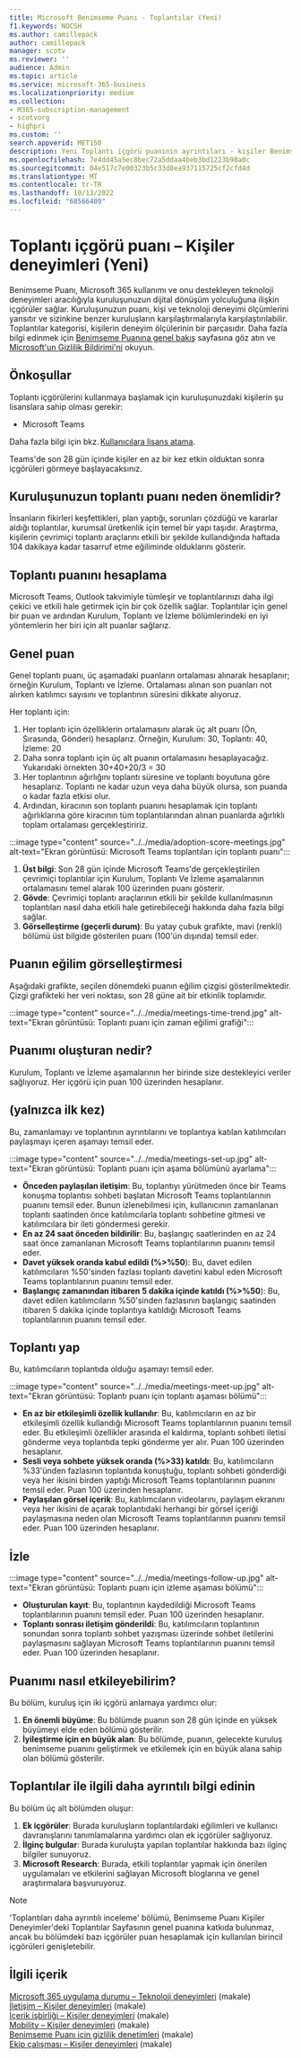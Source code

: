 ```yaml
---
title: Microsoft Benimseme Puanı - Toplantılar (Yeni)
f1.keywords: NOCSH
ms.author: camillepack
author: camillepack
manager: scotv
ms.reviewer: ''
audience: Admin
ms.topic: article
ms.service: microsoft-365-business
ms.localizationpriority: medium
ms.collection:
- M365-subscription-management
- scotvorg
- highpri
ms.custom: ''
search.appverid: MET150
description: Yeni Toplantı içgörü puanının ayrıntıları - kişiler Benimseme Puanı'nın deneyimini yaşar.
ms.openlocfilehash: 7e4dd45a5ec8bec72a5ddaa4beb3bd1223b98a0c
ms.sourcegitcommit: 04e517c7e00323b5c33d8ea937115725cf2cfd4d
ms.translationtype: MT
ms.contentlocale: tr-TR
ms.lasthandoff: 10/13/2022
ms.locfileid: "68566409"
---
```

# <a name="meetings-insights-score--people-experiences-new"></a>Toplantı içgörü puanı – Kişiler deneyimleri (Yeni)

Benimseme Puanı, Microsoft 365 kullanımı ve onu destekleyen teknoloji deneyimleri aracılığıyla kuruluşunuzun dijital dönüşüm yolculuğuna ilişkin içgörüler sağlar. Kuruluşunuzun puanı, kişi ve teknoloji deneyimi ölçümlerini yansıtır ve sizinkine benzer kuruluşların karşılaştırmalarıyla karşılaştırılabilir. Toplantılar kategorisi, kişilerin deneyim ölçülerinin bir parçasıdır. Daha fazla bilgi edinmek için [Benimseme Puanına genel bakış](adoption-score.md) sayfasına göz atın ve [Microsoft'un Gizlilik Bildirimi'ni](https://privacy.microsoft.com/privacystatement) okuyun.

## <a name="prerequisites"></a>Önkoşullar

Toplantı içgörülerini kullanmaya başlamak için kuruluşunuzdaki kişilerin şu lisanslara sahip olması gerekir:

- Microsoft Teams

Daha fazla bilgi için bkz. [Kullanıcılara lisans atama](../manage/assign-licenses-to-users.md).

Teams'de son 28 gün içinde kişiler en az bir kez etkin olduktan sonra içgörüleri görmeye başlayacaksınız.

## <a name="why-your-organizations-meetings-score-matters"></a>Kuruluşunuzun toplantı puanı neden önemlidir?

İnsanların fikirleri keşfettikleri, plan yaptığı, sorunları çözdüğü ve kararlar aldığı toplantılar, kurumsal üretkenlik için temel bir yapı taşıdır. Araştırma, kişilerin çevrimiçi toplantı araçlarını etkili bir şekilde kullandığında haftada 104 dakikaya kadar tasarruf etme eğiliminde olduklarını gösterir.

## <a name="how-we-calculate-the-meetings-score"></a>Toplantı puanını hesaplama

Microsoft Teams, Outlook takvimiyle tümleşir ve toplantılarınızı daha ilgi çekici ve etkili hale getirmek için bir çok özellik sağlar. Toplantılar için genel bir puan ve ardından Kurulum, Toplantı ve İzleme bölümlerindeki en iyi yöntemlerin her biri için alt puanlar sağlarız.

## <a name="overall-score"></a>Genel puan

Genel toplantı puanı, üç aşamadaki puanların ortalaması alınarak hesaplanır; örneğin Kurulum, Toplantı ve İzleme. Ortalaması alınan son puanları not alırken katılımcı sayısını ve toplantının süresini dikkate alıyoruz.

Her toplantı için:

1. Her toplantı için özelliklerin ortalamasını alarak üç alt puanı (Ön, Sırasında, Gönderi) hesaplarız. Örneğin, Kurulum: 30, Toplantı: 40, İzleme: 20
1. Daha sonra toplantı için üç alt puanın ortalamasını hesaplayacağız. Yukarıdaki örnekten 30+40+20/3 = 30
1. Her toplantının ağırlığını toplantı süresine ve toplantı boyutuna göre hesaplarız. Toplantı ne kadar uzun veya daha büyük olursa, son puanda o kadar fazla etkisi olur.
1. Ardından, kiracının son toplantı puanını hesaplamak için toplantı ağırlıklarına göre kiracının tüm toplantılarından alınan puanlarda ağırlıklı toplam ortalaması gerçekleştiririz.

:::image type="content" source="../../media/adoption-score-meetings.jpg" alt-text="Ekran görüntüsü: Microsoft Teams toplantıları için toplantı puanı":::

1. **Üst bilgi**: Son 28 gün içinde Microsoft Teams'de gerçekleştirilen çevrimiçi toplantılar için Kurulum, Toplantı Ve İzleme aşamalarının ortalamasını temel alarak 100 üzerinden puanı gösterir.
1. **Gövde**: Çevrimiçi toplantı araçlarının etkili bir şekilde kullanılmasının toplantıları nasıl daha etkili hale getirebileceği hakkında daha fazla bilgi sağlar.
1. **Görselleştirme (geçerli durum)**: Bu yatay çubuk grafikte, mavi (renkli) bölümü üst bilgide gösterilen puanı (100'ün dışında) temsil eder.

## <a name="trend-visualization-of-the-score"></a>Puanın eğilim görselleştirmesi

Aşağıdaki grafikte, seçilen dönemdeki puanın eğilim çizgisi gösterilmektedir. Çizgi grafikteki her veri noktası, son 28 güne ait bir etkinlik toplamıdır.

:::image type="content" source="../../media/meetings-time-trend.jpg" alt-text="Ekran görüntüsü: Toplantı puanı için zaman eğilimi grafiği":::

## <a name="what-makes-up-my-score"></a>Puanımı oluşturan nedir?

Kurulum, Toplantı ve İzleme aşamalarının her birinde size destekleyici veriler sağlıyoruz. Her içgörü için puan 100 üzerinden hesaplanır.

## <a name="set-up"></a>(yalnızca ilk kez)

Bu, zamanlamayı ve toplantının ayrıntılarını ve toplantıya katılan katılımcıları paylaşmayı içeren aşamayı temsil eder.

:::image type="content" source="../../media/meetings-set-up.jpg" alt-text="Ekran görüntüsü: Toplantı puanı için aşama bölümünü ayarlama":::

- **Önceden paylaşılan iletişim**: Bu, toplantıyı yürütmeden önce bir Teams konuşma toplantısı sohbeti başlatan Microsoft Teams toplantılarının puanını temsil eder. Bunun izlenebilmesi için, kullanıcının zamanlanan toplantı saatinden önce katılımcılarla toplantı sohbetine gitmesi ve katılımcılara bir ileti göndermesi gerekir.
- **En az 24 saat önceden bildirilir**: Bu, başlangıç saatlerinden en az 24 saat önce zamanlanan Microsoft Teams toplantılarının puanını temsil eder.
- **Davet yüksek oranda kabul edildi (%>%50**): Bu, davet edilen katılımcıların %50'sinden fazlası toplantı davetini kabul eden Microsoft Teams toplantılarının puanını temsil eder.
- **Başlangıç zamanından itibaren 5 dakika içinde katıldı (%>%50**): Bu, davet edilen katılımcıların %50'sinden fazlasının başlangıç saatinden itibaren 5 dakika içinde toplantıya katıldığı Microsoft Teams toplantılarının puanını temsil eder.

## <a name="meet-up"></a>Toplantı yap

Bu, katılımcıların toplantıda olduğu aşamayı temsil eder.

:::image type="content" source="../../media/meetings-meet-up.jpg" alt-text="Ekran görüntüsü: Toplantı puanı için toplantı aşaması bölümü":::

- **En az bir etkileşimli özellik kullanılır**: Bu, katılımcıların en az bir etkileşimli özellik kullandığı Microsoft Teams toplantılarının puanını temsil eder. Bu etkileşimli özellikler arasında el kaldırma, toplantı sohbeti iletisi gönderme veya toplantıda tepki gönderme yer alır. Puan 100 üzerinden hesaplanır.
- **Sesli veya sohbete yüksek oranda (%>33) katıldı**: Bu, katılımcıların %33'ünden fazlasının toplantıda konuştuğu, toplantı sohbeti gönderdiği veya her ikisini birden yaptığı Microsoft Teams toplantılarının puanını temsil eder. Puan 100 üzerinden hesaplanır.
- **Paylaşılan görsel içerik**: Bu, katılımcıların videolarını, paylaşım ekranını veya her ikisini de açarak toplantıdaki herhangi bir görsel içeriği paylaşmasına neden olan Microsoft Teams toplantılarının puanını temsil eder. Puan 100 üzerinden hesaplanır.

## <a name="follow-up"></a>İzle

:::image type="content" source="../../media/meetings-follow-up.jpg" alt-text="Ekran görüntüsü: Toplantı puanı için izleme aşaması bölümü":::

- **Oluşturulan kayıt**: Bu, toplantının kaydedildiği Microsoft Teams toplantılarının puanını temsil eder. Puan 100 üzerinden hesaplanır.
- **Toplantı sonrası iletişim gönderildi**: Bu, katılımcıların toplantının sonundan sonra toplantı sohbet yazışması üzerinde sohbet iletilerini paylaşmasını sağlayan Microsoft Teams toplantılarının puanını temsil eder. Puan 100 üzerinden hesaplanır.

## <a name="how-can-i-impact-my-score"></a>Puanımı nasıl etkileyebilirim?

Bu bölüm, kuruluş için iki içgörü anlamaya yardımcı olur:

1. **En önemli büyüme**: Bu bölümde puanın son 28 gün içinde en yüksek büyümeyi elde eden bölümü gösterilir.
1. **İyileştirme için en büyük alan**: Bu bölümde, puanın, gelecekte kuruluş benimseme puanını geliştirmek ve etkilemek için en büyük alana sahip olan bölümü gösterilir.

## <a name="dig-deeper-into-meetings"></a>Toplantılar ile ilgili daha ayrıntılı bilgi edinin

Bu bölüm üç alt bölümden oluşur:

1. **Ek içgörüler**: Burada kuruluşların toplantılardaki eğilimleri ve kullanıcı davranışlarını tanımlamalarına yardımcı olan ek içgörüler sağlıyoruz.
1. **İlginç bulgular**: Burada kuruluşta yapılan toplantılar hakkında bazı ilginç bilgiler sunuyoruz.
1. **Microsoft Research**: Burada, etkili toplantılar yapmak için önerilen uygulamaları ve etkilerini sağlayan Microsoft bloglarına ve genel araştırmalara başvuruyoruz.

> [!NOTE]
> 'Toplantıları daha ayrıntılı inceleme' bölümü, Benimseme Puanı Kişiler Deneyimler'deki Toplantılar Sayfasının genel puanına katkıda bulunmaz, ancak bu bölümdeki bazı içgörüler puan hesaplamak için kullanılan birincil içgörüleri genişletebilir.

## <a name="related-content"></a>İlgili içerik

[Microsoft 365 uygulama durumu – Teknoloji deneyimleri](apps-health.md) (makale)\
[İletişim – Kişiler deneyimleri](communication.md) (makale)\
[İçerik işbirliği – Kişiler deneyimleri](content-collaboration.md) (makale)\
[Mobility – Kişiler deneyimleri](mobility.md) (makale)\
[Benimseme Puanı için gizlilik denetimleri](privacy.md) (makale)\
[Ekip çalışması – Kişiler deneyimleri](teamwork.md) (makale)
